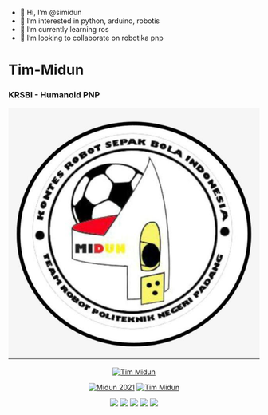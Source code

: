 - 👋 Hi, I’m @simidun
- 👀 I’m interested in python, arduino, robotis
- 🌱 I’m currently learning ros
- 💞️ I’m looking to collaborate on robotika pnp

# Tim-Midun
### KRSBI - Humanoid PNP
<p align="center">
<img src="Logo Midun.png" tittle="midun"/>
 </p>

<p align="center"><a href="https://github.com/timmidun"><img title="Tim Midun" src="https://github-readme-stats.vercel.app/api?username=timmidun&show_icons=true&include_all_commits=true&theme=chartreuse-dark&cache_seconds=3200"></a>
</p>



<p align="center">
<a href="https://github.com/timmidun/Midun-2021"><img title="Midun 2021" src="https://github-readme-stats.vercel.app/api/pin/?username=timmidun&repo=Midun-2021&theme=radical"></a>
<a href="https://github.com/timmidun/tim-midun"><img title="Tim Midun" src="https://github-readme-stats.vercel.app/api/pin/?username=timmidun&repo=tim-midun&theme=highcontrast"></a>
</p>
 <p align="center">
<code><a href="https://www.python.org/" target="_blank"><img height="50" src="https://www.vectorlogo.zone/logos/python/python-ar21.svg"></a></code>
<code><a href="https://www.linux.org/" target="_blank"><img height="50" src="https://www.vectorlogo.zone/logos/opencv/opencv-ar21.svg"></a></code>
<code><a href="https://www.arduino.cc/" target="_blank"><img height="50" src="https://www.vectorlogo.zone/logos/arduino/arduino-ar21.svg"></a></code>
<code><a href="https://www.linux.org/" target="_blank"><img height="50" src="https://www.vectorlogo.zone/logos/linux/linux-ar21.svg"></a></code>
<code><a href="https://www.linux.org/" target="_blank"><img height="50" src="https://www.vectorlogo.zone/logos/stackoverflow/stackoverflow-ar21.svg"></a></code>
 

<br/><br/>


<!---
simidun/simidun is a ✨ special ✨ repository because its `README.md` (this file) appears on your GitHub profile.
You can click the Preview link to take a look at your changes.
--->
